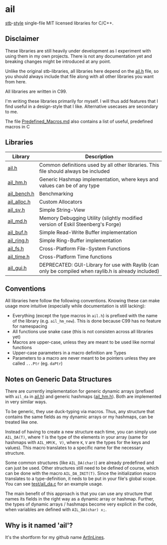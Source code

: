 # ail

[stb](https://github.com/nothings/stb)-[style](https://github.com/nothings/stb/blob/master/docs/stb_howto.txt) single-file MIT licensed libraries for C/C++.

## Disclaimer

These libraries are still heavily under development as I experiment with using them in my own projects. There is not any documentation yet and breaking changes might be introduced at any point.

Unlike the original stb-libraries, all libraries here depend on the [ail.h](./ail.h) file, so you should always include that file along with all other libraries you want from here.

All libraries are written in C99.

I'm writing these libraries primarily for myself. I will thus add features that I find useful in a design-style that I like. Alternative usecases are secondary to me.

The file [Predefined_Macros.md](./Predefined_Macros.md) also contains a list of useful, predefined macros in C

## Libraries

| Library                      | Description                                                                                          |
| ---------------------------- | ---------------------------------------------------------------------------------------------------- |
| [ail.h](./ail.h)             | Common definitions used by all other libraries. This file should always be included                  |
| [ail_hm.h](./ail_hm.h)       | Generic Hashmap implementation, where keys and values can be of any type                             |
| [ail_bench.h](./ail_bench.h) | Benchmarking                                                                                         |
| [ail_alloc.h](./ail_alloc.h) | Custom Allocators                                                                                    |
| [ail_sv.h](./ail_sv.h)       | Simple String-View                                                                                   |
| [ail_md.h](./ail_md.h)       | Memory Debugging Utility (slightly modified version of Eskil Steenberg's Forge)                      |
| [ail_buf.h](./ail_buf.h)     | Simple Read-Write Buffer implementation                                                              |
| [ail_ring.h](./ail_ring.h)   | Simple Ring-Buffer implementation                                                                    |
| [ail_fs.h](./ail_fs.h)       | Cross-Platform File-System Functions                                                                 |
| [ail_time.h](./ail_time.h)   | Cross-Platform Time functions                                                                        |
| [ail_gui.h](./ail_gui.h)     | DEPRECATED: GUI-Library for use with Raylib (can only be compiled when raylib.h is already included) |

## Conventions

All libraries here follow the following conventions. Knowing these can make usage more intuitive (especially while documentation is still lacking):

-   Everything (except the type macros in `ail.h`) is prefixed with the name of the library (e.g. `ail_hm_new`). This is done because C99 has no feature for namespacing
-   All functions use snake case (this is not consisten across all libraries yet)
-   Macros are upper-case, unless they are meant to be used like normal functions
-   Upper-case parameters in a macro definition are Types
-   Parameters to a macro are never meant to be pointers unless they are called `...Ptr` (eg. `daPtr`)

## Notes on Generic Data Structures

There are currently implementation for generic dynamic arrays (prefixed with `ail_da` in [ail.h](./ail.h)) and generic hashmaps ([ail_hm.h](./ail_hm.h)). Both are implemented in very similar ways.

To be generic, they use duck-typing via macros. Thus, any structure that contains the same fields as my dynamic arrays or my hashmaps, can be treated like one.

Instead of having to create a new structure each time, you can simply use `AIL_DA(T)`, where `T` is the type of the elements in your array (same for hashmaps with `AIL_HM(K, V)`, where `K`, `V` are the types for the keys and values). This macro translates to a specific name for the necessary structure.

Some common structures (like `AIL_DA(char)`) are already predefined and can just be used. Other structures still need to be defined of course, which can be done with the macro `AIL_DA_INIT(T)`. Since the initialization macro translates to a type-definition, it neds to be put in your file's global scope. You can see [test/ail_da.c](./test/ail_da.c) for an example usage.

The main benefit of this approach is that you can use any structure that names its fields in the right way as a dynamic array or hashmap. Further, the types of dynamic arrays / hashmaps become very explicit in the code, when variables are defined with `AIL_DA(char) x;`.

## Why is it named 'ail'?

It's the shortform for my github name [ArtInLines](https://github.com/ArtInLines).
